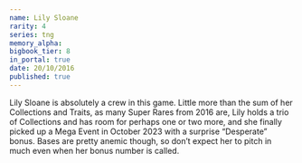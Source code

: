 ```yaml
---
name: Lily Sloane
rarity: 4
series: tng
memory_alpha:
bigbook_tier: 8
in_portal: true
date: 20/10/2016
published: true
---
```


Lily Sloane is absolutely a crew in this game. Little more than the sum of her Collections and Traits, as many Super Rares from 2016 are, Lily holds a trio of Collections and has room for perhaps one or two more, and she finally picked up a Mega Event in October 2023 with a surprise “Desperate” bonus. Bases are pretty anemic though, so don’t expect her to pitch in much even when her bonus number is called.
